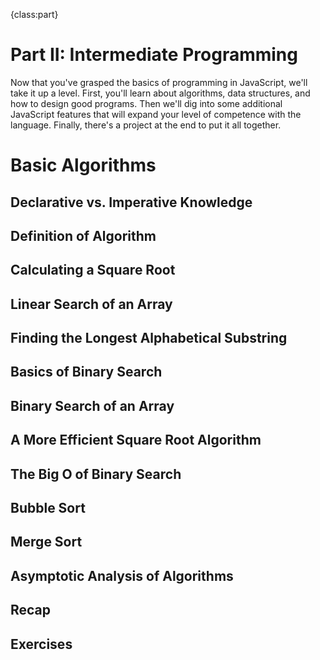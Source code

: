 {class:part}

# Part II: Intermediate Programming

Now that you've grasped the basics of programming in JavaScript, we'll take it up a level. First, you'll learn about algorithms, data structures, and how to design good programs. Then we'll dig into some additional JavaScript features that will expand your level of competence with the language. Finally, there's a project at the end to put it all together.

# Basic Algorithms

## Declarative vs. Imperative Knowledge

## Definition of Algorithm

## Calculating a Square Root

## Linear Search of an Array

## Finding the Longest Alphabetical Substring

## Basics of Binary Search

## Binary Search of an Array

## A More Efficient Square Root Algorithm

## The Big O of Binary Search

## Bubble Sort

## Merge Sort

## Asymptotic Analysis of Algorithms

## Recap

## Exercises
